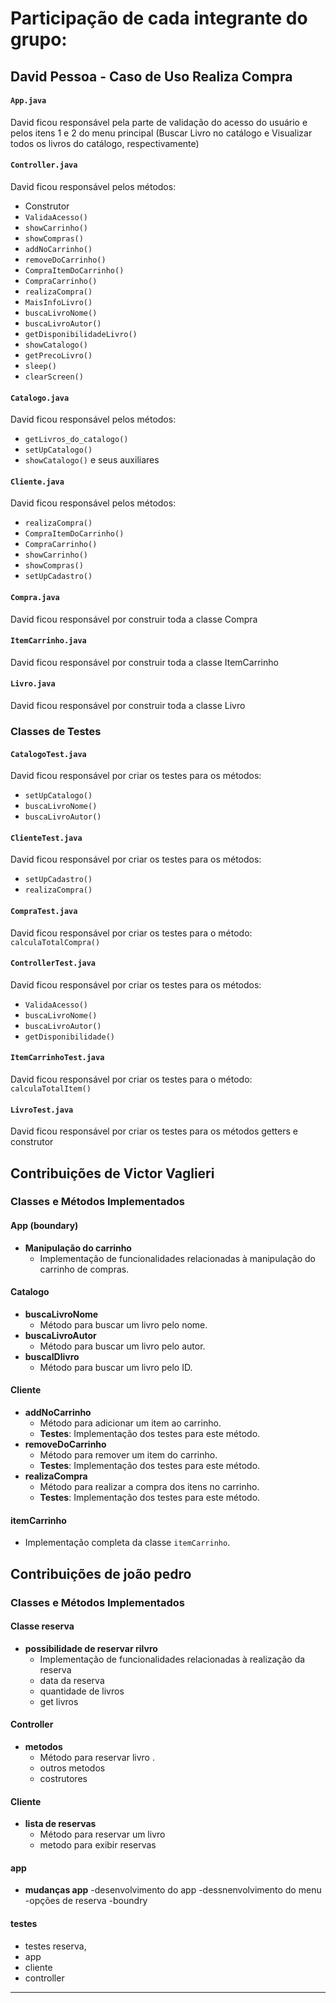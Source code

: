 # Participação de cada integrante do grupo:

## David Pessoa - Caso de Uso Realiza Compra

#### `App.java`
David ficou responsável pela parte de validação do acesso do usuário e pelos itens 1 e 2 do menu principal (Buscar Livro no catálogo e Visualizar todos os livros do catálogo, respectivamente)

#### `Controller.java`
David ficou responsável pelos métodos:
* Construtor
* `ValidaAcesso()`
* `showCarrinho()`
* `showCompras()`
* `addNoCarrinho()`
* `removeDoCarrinho()`
* `CompraItemDoCarrinho()`
* `CompraCarrinho()`
* `realizaCompra()`
* `MaisInfoLivro()`
* `buscaLivroNome()`
* `buscaLivroAutor()`
* `getDisponibilidadeLivro()`
* `showCatalogo()`
* `getPrecoLivro()`
* `sleep()`
* `clearScreen()`

#### `Catalogo.java`
David ficou responsável pelos métodos:
 * `getLivros_do_catalogo()`
 * `setUpCatalogo()`
 * `showCatalogo()` e seus auxiliares

#### `Cliente.java`
David ficou responsável pelos métodos:
 * `realizaCompra()`
 * `CompraItemDoCarrinho()`
 * `CompraCarrinho()`
 * `showCarrinho()`
 * `showCompras()`
 * `setUpCadastro()`

#### `Compra.java`
David ficou responsável por construir toda a classe Compra

#### `ItemCarrinho.java`
David ficou responsável por construir toda a classe ItemCarrinho

#### `Livro.java`
David ficou responsável por construir toda a classe Livro

### Classes de Testes

#### `CatalogoTest.java`
David ficou responsável por criar os testes para os métodos:
 * `setUpCatalogo()`
 * `buscaLivroNome()`
 * `buscaLivroAutor()`

#### `ClienteTest.java`
David ficou responsável por criar os testes para os métodos:
 * `setUpCadastro()`
 * `realizaCompra()`

#### `CompraTest.java`
David ficou responsável por criar os testes para o método: `calculaTotalCompra()`

#### `ControllerTest.java`
David ficou responsável por criar os testes para os métodos:
 * `ValidaAcesso()`
 * `buscaLivroNome()`
 * `buscaLivroAutor()`
 * `getDisponibilidade()`

#### `ItemCarrinhoTest.java`
David ficou responsável por criar os testes para o método: `calculaTotalItem()`

#### `LivroTest.java`
David ficou responsável por criar os testes para os métodos getters e construtor

## Contribuições de Victor Vaglieri

### Classes e Métodos Implementados

#### App (boundary)
- **Manipulação do carrinho**
  - Implementação de funcionalidades relacionadas à manipulação do carrinho de compras.

#### Catalogo
- **buscaLivroNome**
  - Método para buscar um livro pelo nome.
- **buscaLivroAutor**
  - Método para buscar um livro pelo autor.
- **buscaIDlivro**
  - Método para buscar um livro pelo ID.

#### Cliente
- **addNoCarrinho**
  - Método para adicionar um item ao carrinho.
  - **Testes**: Implementação dos testes para este método.
- **removeDoCarrinho**
  - Método para remover um item do carrinho.
  - **Testes**: Implementação dos testes para este método.
- **realizaCompra**
  - Método para realizar a compra dos itens no carrinho.
  - **Testes**: Implementação dos testes para este método.

#### itemCarrinho
- Implementação completa da classe `itemCarrinho`.



## Contribuições de joão pedro

### Classes e Métodos Implementados

#### Classe reserva 
- **possibilidade de reservar rilvro**
  - Implementação de funcionalidades relacionadas à realização da reserva
  - data da reserva
  - quantidade de livros
  - get livros

#### Controller
- **metodos**
  - Método para reservar livro .
  - outros metodos
  - costrutores

#### Cliente
- **lista de reservas**
  - Método para reservar um livro 
  - metodo para exibir reservas
 
#### app
- **mudanças app**
  -desenvolvimento do app
  -dessnenvolvimento do menu
  -opções de reserva
  -boundry
    
#### testes

 - testes reserva,
 - app
 - cliente
 - controller

-------------

